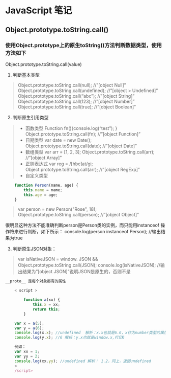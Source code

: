 # JavaScript 笔记

## Object.prototype.toString.call()

### 使用Object.prototype上的原生toString()方法判断数据类型，使用方法如下

Object.prototype.toString.call(value)

1. 判断基本类型

> Object.prototype.toString.call(null); //”[object Null]”
> Object.prototype.toString.call(undefined); //”[object > Undefined]”
> Object.prototype.toString.call(“abc”); //”[object String]”
> Object.prototype.toString.call(123); //”[object Number]”
> Object.prototype.toString.call(true); //”[object Boolean]”

2. 判断原生引用类型

> - 函数类型
> Function fn(){console.log(“test”); }
> Object.prototype.toString.call(fn); //”[object Function]”
> - 日期类型
> var date = new Date(); 
> Object.prototype.toString.call(date); //”[object Date]”
> - 数组类型
> var arr = [1, 2, 3]; 
> Object.prototype.toString.call(arr); //”[object Array]”
> - 正则表达式
> var reg = /[hbc]at/gi; 
> Object.prototype.toString.call(arr); //”[object RegExp]”
> - 自定义类型
>

``` js
    function Person(name, age) {
        this.name = name;
        this.age = age;
    }
```

>
> var person = new Person("Rose", 18); 
> Object.prototype.toString.call(person); //”[object Object]”

很明显这种方法不能准确判断person是Person类的实例，而只能用instanceof 操作符来进行判断，如下所示：
console.log(person instanceof Person); //输出结果为true

3. 判断原生JSON对象：

> var isNativeJSON = window. JSON && Object.prototype.toString.call(JSON); 
> console.log(isNativeJSON); //输出结果为”[object JSON]”说明JSON是原生的，否则不是

``` js
__proto__ 是每个对象都有的属性
```

``` js
    < script >

        function a(xx) {
            this.x = xx;
            return this;
        }

    var x = a(5);
    var y = a(6);
    console.log(x.x); //undefined  解析：x.x也就是6.6，x作为number类型的属性(包装类),不报错，返回undefined
    console.log(y.x); //6 解析：y.x也就是window.x,打印6

    例如：
    var xx = 1;
    var yy = 2;
    console.log(xx.yy); //undefined 解析： 1.2，同上，返回undefined
    <
    /script>
```
